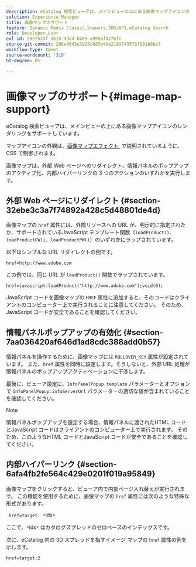 ```yaml
---
description: eCatalog 検索ビューアは、メインビューの上にある画像マップアイコンのレンダリングをサポートしています。
solution: Experience Manager
title: 画像マップのサポート
feature: Dynamic Media Classic,Viewers,SDK/API,eCatalog Search
role: Developer,User
exl-id: 58e7523f-1615-4da4-bb09-a995bf427bfc
source-git-commit: 206e4643e3926cb85b4be2189743578f88180be7
workflow-type: tm+mt
source-wordcount: '310'
ht-degree: 0%

---
```


# 画像マップのサポート{#image-map-support}

eCatalog 検索ビューアは、メインビューの上にある画像マップアイコンのレンダリングをサポートしています。

マップアイコンの外観は、[&#x200B; 画像マップエフェクト &#x200B;](../../c-html5-s7-aem-asset-viewers/c-html5-20-ecatalog-viewer-about/c-html5-20-ecatalog-viewer-customizingviewer/r-html5-ecatalog-viewer-20-customize-imagemapeffect.md#reference-261df27d1ed145c882b26b88e33a0289) で説明されているように、CSS で制御されます。

画像マップは、外部 Web ページへのリダイレクト、情報パネルのポップアップのアクティブ化、内部ハイパーリンクの 3 つのアクションのいずれかを実行します。

## 外部 Web ページにリダイレクト {#section-32ebe3c3a7f74892a428c5d48801de4d}

画像マップの `href` 属性には、外部リソースへの URL が、明示的に指定されたか、サポートされているJavaScript テンプレート関数（`loadProduct()`、`loadProductCW()`、`loadProductPW()`）のいずれかにラップされています。

以下はシンプルな URL リダイレクトの例です。

`href=http://www.adobe.com`

この例では、同じ URL が `loadProduct()` 関数でラップされています。

`href=javascript:loadProduct("http://www.adobe.com");void(0);`

JavaScript コードを画像マップの `HREF` 属性に追加すると、そのコードはクライアントのコンピューター上で実行されることに注意してください。 そのため、JavaScript コードが安全であることを確認してください。

## 情報パネルポップアップの有効化 {#section-7aa036420af646d1ad8cdc388add0b57}

情報パネルを操作するために、画像マップには `ROLLOVER_KEY` 属性が設定されています。 また、`href` 属性を同時に設定します。そうしないと、外部 URL 処理が情報パネルのポップアップアクティベーションに干渉します。

最後に、ビューア設定に、`InfoPanelPopup.template` パラメーターとオプションで `InfoPanelPopup.infoServerUrl` パラメーターの適切な値が含まれていることを確認してください。

>[!NOTE]
>
>情報パネルポップアップを設定する場合、情報パネルに渡されたHTML コードとJavaScript コードはクライアントのコンピューター上で実行されます。 そのため、このようなHTML コードとJavaScript コードが安全であることを確認してください。

## 内部ハイパーリンク {#section-6afa4fb2fe564c429e0201f019a95849}

画像マップをクリックすると、ビューア内で内部ページ入れ替えが実行されます。 この機能を使用するために、画像マップの `href` 属性には次のような特殊な形式があります。

` href=target: *`idx`*`

ここで、`*`idx`*` はカタログスプレッドのゼロベースのインデックスです。

次に、eCatalog 内の 3D スプレッドを指すイメージ マップの `href` 属性の例を示します。

`href=target:2`

